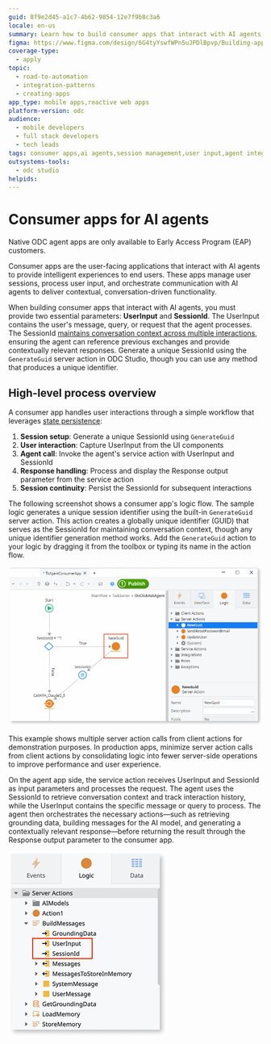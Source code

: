 ```yaml
---
guid: 8f9e2d45-a1c7-4b62-9854-12e7f9b8c3a6
locale: en-us
summary: Learn how to build consumer apps that interact with AI agents, managing user sessions and processing user input through the agent workflow.
figma: https://www.figma.com/design/6G4tyYswfWPn5uJPDlBpvp/Building-apps?node-id=7613-159&p=f&t=JTOV8cE34sR9mPPz-0
coverage-type:
  - apply
topic:
  - road-to-automation
  - integration-patterns
  - creating-apps
app_type: mobile apps,reactive web apps
platform-version: odc
audience:
  - mobile developers
  - full stack developers
  - tech leads
tags: consumer apps,ai agents,session management,user input,agent integration
outsystems-tools:
  - odc studio
helpids: 
---
```


# Consumer apps for AI agents

<div class="info" markdown="1">

Native ODC agent apps are only available to Early Access Program (EAP) customers.

</div>

Consumer apps are the user-facing applications that interact with AI agents to provide intelligent experiences to end users. These apps manage user sessions, process user input, and orchestrate communication with AI agents to deliver contextual, conversation-driven functionality.

When building consumer apps that interact with AI agents, you must provide two essential parameters: **UserInput** and **SessionId**. The UserInput contains the user's message, query, or request that the agent processes. The SessionId [maintains conversation context across multiple interactions](agentic-apps.md#state-persistence), ensuring the agent can reference previous exchanges and provide contextually relevant responses. Generate a unique SessionId using the `GenerateGuid` server action in ODC Studio, though you can use any method that produces a unique identifier.

## High-level process overview

A consumer app handles user interactions through a simple workflow that leverages [state persistence](agentic-apps.md#state-persistence):

1. **Session setup**: Generate a unique SessionId using `GenerateGuid`
1. **User interaction**: Capture UserInput from the UI components  
1. **Agent call**: Invoke the agent's service action with UserInput and SessionId
1. **Response handling**: Process and display the Response output parameter from the service action
1. **Session continuity**: Persist the SessionId for subsequent interactions

The following screenshot shows a consumer app's logic flow. The sample logic generates a unique session identifier using the built-in `GenerateGuid` server action. This action creates a globally unique identifier (GUID) that serves as the SessionId for maintaining conversation context, though any unique identifier generation method works. Add the `GenerateGuid` action to your logic by dragging it from the toolbox or typing its name in the action flow.

![Consumer app workflow diagram showing the interaction between user input, session management, and AI agent communication](images/consumer-app-ai-odcs.png "Consumer App Workflow")

<div class="info" markdown="1">

This example shows multiple server action calls from client actions for demonstration purposes. In production apps, minimize server action calls from client actions by consolidating logic into fewer server-side operations to improve performance and user experience.

</div>

On the agent app side, the service action receives UserInput and SessionId as input parameters and processes the request. The agent uses the SessionId to retrieve conversation context and track interaction history, while the UserInput contains the specific message or query to process. The agent then orchestrates the necessary actions—such as retrieving grounding data, building messages for the AI model, and generating a contextually relevant response—before returning the result through the Response output parameter to the consumer app.

![Agent app workflow](images/agent-app-logic-odcs.png "Agent app sample logic")
